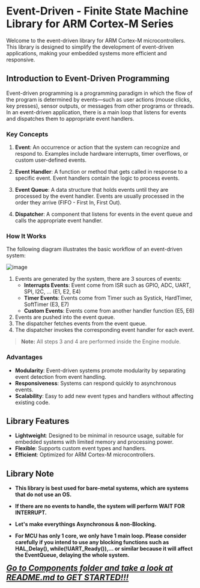 # Event-Driven - Finite State Machine Library for ARM Cortex-M Series

Welcome to the event-driven library for ARM Cortex-M microcontrollers. This library is designed to simplify the development of event-driven applications, making your embedded systems more efficient and responsive.

## Introduction to Event-Driven Programming

Event-driven programming is a programming paradigm in which the flow of the program is determined by events—such as user actions (mouse clicks, key presses), sensor outputs, or messages from other programs or threads. In an event-driven application, there is a main loop that listens for events and dispatches them to appropriate event handlers.

   ### Key Concepts
   
   1. **Event**: An occurrence or action that the system can recognize and respond to. Examples include hardware interrupts, timer overflows, or custom user-defined events.
      
   2. **Event Handler**: A function or method that gets called in response to a specific event. Event handlers contain the logic to process events.
   
   3. **Event Queue**: A data structure that holds events until they are processed by the event handler. Events are usually processed in the order they arrive (FIFO - First In, First Out).
   
   4. **Dispatcher**: A component that listens for events in the event queue and calls the appropriate event handler.

   ### How It Works
   
   The following diagram illustrates the basic workflow of an event-driven system:
   
   ![image](https://github.com/user-attachments/assets/89739d51-996a-4b5d-98b2-9eb4bca0734f)
   
   1. Events are generated by the system, there are 3 sources of events:
      - **Interrupts Events**: Event come from ISR such as GPIO, ADC, UART, SPI, I2C, ... (E1, E2, E4)
      - **Timer Events**: Events come from Timer such as Systick, HardTimer, SoftTimer (E3, E7)
      - **Custom Events**: Events come from another handler function (E5, E6)
   2. Events are pushed into the event queue.
   3. The dispatcher fetches events from the event queue.
   4. The dispatcher invokes the corresponding event handler for each event.
   
   > **Note:** All steps 3 and 4 are performed inside the Engine module.

   ### Advantages
   
   - **Modularity**: Event-driven systems promote modularity by separating event detection from event handling.
   - **Responsiveness**: Systems can respond quickly to asynchronous events.
   - **Scalability**: Easy to add new event types and handlers without affecting existing code.

## Library Features

- **Lightweight**: Designed to be minimal in resource usage, suitable for embedded systems with limited memory and processing power.
- **Flexible**: Supports custom event types and handlers.
- **Efficient**: Optimized for ARM Cortex-M microcontrollers.


## Library Note

- **This library is best used for bare-metal systems, which are systems that do not use an OS.**

- **If there are no events to handle, the system will perform WAIT FOR INTERRUPT.**

- **Let's make everythings Asynchronous & non-Blocking.**

- **For MCU has only 1 core, we only have 1 main loop. Please consider carefully if you intend to use any blocking functions such as HAL_Delay(), while(!UART_Ready()),... or similar because it will affect the EventQueue, delaying the whole system.**

<p><em><strong><span style="font-size: 1.5em; text-decoration: underline;">Go to Components folder and take a look at README.md to GET STARTED!!!</span></strong></em></p>
